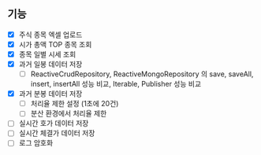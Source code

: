 ## 기능
- [x] 주식 종목 엑셀 업로드
- [x] 시가 총액 TOP 종목 조회
- [x] 종목 일별 시세 조회
- [x] 과거 일봉 데이터 저장
  - [ ] ReactiveCrudRepository, ReactiveMongoRepository 의 save, saveAll, insert, insertAll 성능 비교, Iterable, Publisher 성능 비교
- [x] 과거 분봉 데이터 저장
  - [ ] 처리율 제한 설정 (1초에 20건)
  - [ ] 분산 환경에서 처리율 제한
- [ ] 실시간 호가 데이터 저장
- [ ] 실시간 체결가 데이터 저장
- [ ] 로그 암호화
